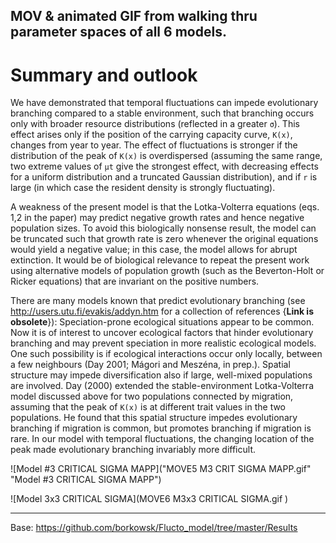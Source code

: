 ## MOV & animated GIF from walking thru parameter spaces of all 6 models. 

# Summary and outlook

We have demonstrated that temporal fluctuations can impede evolutionary branching compared to a stable environment, such that branching occurs only with broader resource distributions (reflected in a greater `σ`). This effect arises only if the position of the carrying capacity curve, `K(x)`, changes from year to year. The effect of fluctuations is stronger if the distribution of the peak of `K(x)` is overdispersed (assuming the same range, two extreme values of `μt` give the strongest effect, with decreasing effects for a uniform distribution and a truncated Gaussian distribution), and if `r` is large (in which case the resident density is strongly fluctuating).

A weakness of the present model is that the Lotka-Volterra equations (eqs. 1,2 in the paper) may predict negative growth rates and hence negative population sizes. To avoid this biologically nonsense result, the model can be truncated such that growth rate is zero whenever the original equations would yield a negative value; in this case, the model allows for abrupt extinction. It would be of biological relevance to repeat the present work using alternative models of population growth (such as the Beverton-Holt or Ricker equations) that are invariant on the positive numbers.

There are many models known that predict evolutionary branching (see http://users.utu.fi/evakis/addyn.htm for a collection of references {**Link is obsolete**}): Speciation-prone ecological situations appear to be common. Now it is of interest to uncover ecological factors that hinder evolutionary branching and may prevent speciation in more realistic ecological models. One such possibility is if ecological interactions occur only locally, between a few neighbours (Day 2001; Mágori and Meszéna, in prep.). Spatial structure may impede diversification also if large, well-mixed populations are involved. Day (2000) extended the stable-environment Lotka-Volterra model discussed above for two populations connected by migration, assuming that the peak of `K(x)` is at different trait values in the two populations. He found that this spatial structure impedes evolutionary branching if migration is common, but promotes branching if migration is rare. In our model with temporal fluctuations, the changing location of the peak made evolutionary branching invariably more difficult.

![Model #3 CRITICAL SIGMA MAPP]("MOVE5 M3 CRIT SIGMA MAPP.gif" "Model #3 CRITICAL SIGMA MAPP")

![Model 3x3 CRITICAL SIGMA](MOVE6 M3x3 CRITICAL SIGMA.gif )


------------------------------------------------------------------
Base: https://github.com/borkowsk/Flucto_model/tree/master/Results
